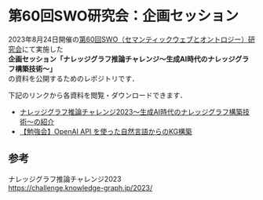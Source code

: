 # 第60回SWO研究会：企画セッション
2023年8月24日開催の[第60回SWO（セマンティックウェブとオントロジー）研究会](https://www.sigswo.org/papers/60program)にて実施した  
**企画セッション「ナレッジグラフ推論チャレンジ〜生成AI時代のナレッジグラフ構築技術〜」**  
の資料を公開するためのレポジトリです．  
  
下記のリンクから各資料を閲覧・ダウンロードできます．

- [ナレッジグラフ推論チャレンジ2023～生成AI時代のナレッジグラフ構築技術～の紹介](swo60-kgrc-intro.pdf)
- [【勉強会】OpenAI API を使った自然言語からのKG構築](swo60.pdf)

## 参考
ナレッジグラフ推論チャレンジ2023  
https://challenge.knowledge-graph.jp/2023/
